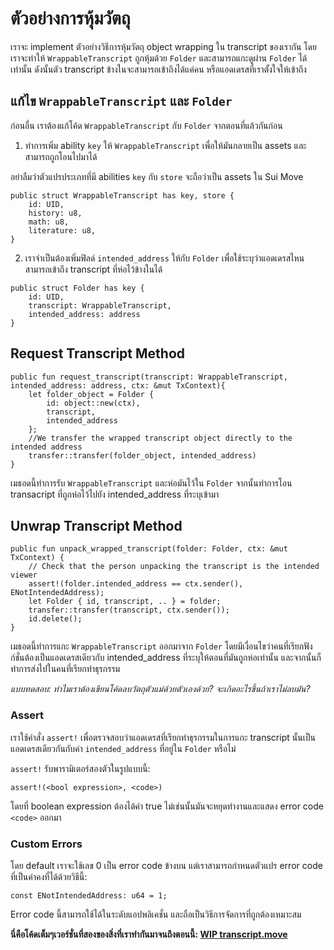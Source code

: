 # ตัวอย่างการหุ้มวัตถุ

เราจะ implement ตัวอย่างวิธีการหุ้มวัตถุ object wrapping ใน transcript ของเรากัน โดยเราจะทำให้ `WrappableTranscript` ถูกหุ้มด้วย `Folder` และสามารถแกะดูผ่าน `Folder` ได้เท่านั้น ดังนั้นตัว transcript ข้างในจะสามารถเข้าถึงได้แค่คน หรือแอดเดรสที่เราตั้งใจให้เข้าถึง

## แก้ไข `WrappableTranscript` และ `Folder`

ก่อนอื่น เราต้องแก้โค้ด `WrappableTranscript` กับ `Folder` จากตอนที่แล้วกันก่อน

1. ทำการเพิ่ม ability `key` ให้ `WrappableTranscript` เพื่อให้มันกลายเป็น assets และสามารถถูกโอนไปมาได้

อย่าลืมว่าตัวแปรประเภทที่มี abilities `key` กับ `store` จะถือว่าเป็น assets ใน Sui Move

```move
public struct WrappableTranscript has key, store {
    id: UID,
    history: u8,
    math: u8,
    literature: u8,
}
```

2. เราจำเป็นต้องเพิ่มฟิลด์ `intended_address` ให้กับ `Folder` เพื่อใช้ระบุว่าแอดเดรสไหนสามารถเข้าถึง transcript ที่ห่อไว้ข้างในได้

```move
public struct Folder has key {
    id: UID,
    transcript: WrappableTranscript,
    intended_address: address
}
```

## Request Transcript Method

```move
public fun request_transcript(transcript: WrappableTranscript, intended_address: address, ctx: &mut TxContext){
    let folder_object = Folder {
        id: object::new(ctx),
        transcript,
        intended_address
    };
    //We transfer the wrapped transcript object directly to the intended address
    transfer::transfer(folder_object, intended_address)
}
```

เมธอดนี้ทำการรับ `WrappableTranscript` และห่อมันไว้ใน `Folder` จากนั้นทำการโอน transacript ที่ถูกห่อไว้ไปยัง intended_address ที่ระบุเข้ามา

## Unwrap Transcript Method

```move
public fun unpack_wrapped_transcript(folder: Folder, ctx: &mut TxContext) {
    // Check that the person unpacking the transcript is the intended viewer
    assert!(folder.intended_address == ctx.sender(), ENotIntendedAddress);
    let Folder { id, transcript, .. } = folder;
    transfer::transfer(transcript, ctx.sender());
    id.delete();
}
```

เมธอดนี้ทำการแกะ `WrappableTranscript` ออกมาจาก `Folder` โดยมีเงื่อนไขว่าคนที่เรียกฟังก์ชั่นต้องเป็นแอดเดรสเดียวกับ intended_address ที่ระบุให้ตอนที่มันถูกห่อเท่านั้น และจากนั้นก็ทำการส่งไปในคนที่เรียกทำธุรกรรม

*แบบทดสอบ: ทำไมเราต้องเขียนโค้ดลบวัตถุตัวแม่ด้วยตัวเองด้วย? จะเกิดอะไรขึ้นถ้าเราไม่ลบมัน?*

### Assert

เราใช้คำสั่ง `assert!` เพื่อตรวจสอบว่าแอดเดรสที่เรียกทำธุรกรรมในการแกะ transcript นั้นเป็นแอดเดรสเดียวกันกับค่า `intended_address` ที่อยู่ใน `Folder` หรือไม่

`assert!` รับพารามิเตอร์สองตัวในรูปแบบนี้:

```
assert!(<bool expression>, <code>)
```

โดยที่ boolean expression ต้องได้ค่า true ไม่เช่นนั้นมันจะหยุดทำงานและแสดง error code `<code>` ออกมา

### Custom Errors

โดย default เราจะใช้เลข 0 เป็น error code ข้างบน แต่เราสามารถกำหนดตัวแปร error code ที่เป็นค่าคงที่ได้ด้วยวิธีนี้:

```move
const ENotIntendedAddress: u64 = 1;
```

Error code นี้สามารถใช้ได้ในระดับแอปพลิเคชั่น และถือเป็นวิธีการจัดการที่ถูกต้องเหมาะสม

**นี่คือโค้ดเต็มๆเวอร์ชั่นที่สองของสิ่งที่เราทำกันมาจนถึงตอนนี้: [WIP transcript.move](../example_projects/transcript/sources/transcript_2.move_wip)**

